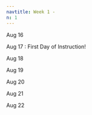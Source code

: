 ```yaml
---
navtitle: Week 1 -
n: 1
---
```


Aug 16

Aug 17
: First Day of Instruction!

Aug 18

Aug 19

Aug 20

Aug 21

Aug 22

